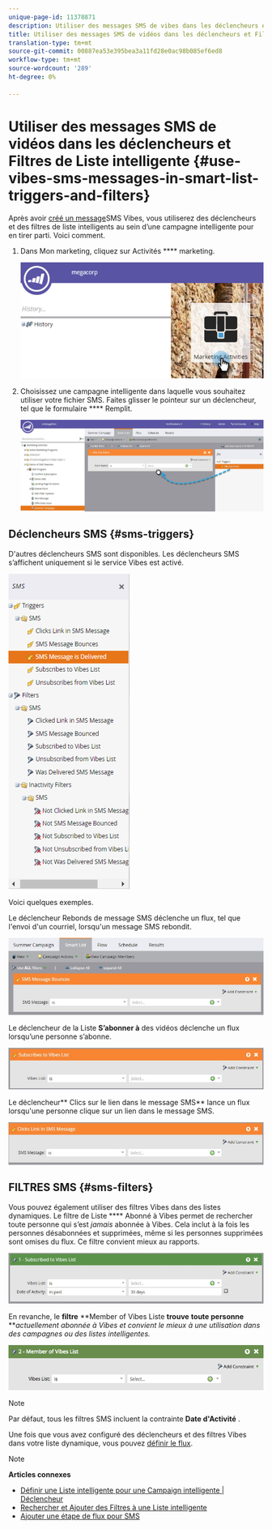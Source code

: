 ```yaml
---
unique-page-id: 11378871
description: Utiliser des messages SMS de vibes dans les déclencheurs et Filtres de Liste intelligente - Docs marketing - Documentation du produit
title: Utiliser des messages SMS de vidéos dans les déclencheurs et Filtres de Liste intelligente
translation-type: tm+mt
source-git-commit: 00887ea53e395bea3a11fd28e0ac98b085ef6ed8
workflow-type: tm+mt
source-wordcount: '289'
ht-degree: 0%

---
```



# Utiliser des messages SMS de vidéos dans les déclencheurs et Filtres de Liste intelligente {#use-vibes-sms-messages-in-smart-list-triggers-and-filters}

Après avoir [créé un message](create-a-vibes-sms-message.md)SMS Vibes, vous utiliserez des déclencheurs et des filtres de liste intelligents au sein d’une campagne intelligente pour en tirer parti. Voici comment.

1. Dans Mon marketing, cliquez sur Activités **** marketing.

   ![](assets/image2016-7-28-9-3a48-3a32.png)

1. Choisissez une campagne intelligente dans laquelle vous souhaitez utiliser votre fichier SMS. Faites glisser le pointeur sur un déclencheur, tel que le formulaire **** Remplit.

   ![](assets/fills-out-form-pull-over.jpg)

## Déclencheurs SMS {#sms-triggers}

D&#39;autres déclencheurs SMS sont disponibles. Les déclencheurs SMS s’affichent uniquement si le service Vibes est activé.

![](assets/new-sms-search2.png)

Voici quelques exemples.

Le déclencheur Rebonds de message SMS déclenche un flux, tel que l&#39;envoi d&#39;un courriel, lorsqu&#39;un message SMS rebondit.

![](assets/sms-message-bounces-real.jpg)

Le déclencheur de la Liste **S’abonner à** des vidéos déclenche un flux lorsqu’une personne s’abonne.

![](assets/subscribes-to-vibes-list-real.jpg)

Le déclencheur** Clics sur le lien dans le message SMS** lance un flux lorsqu&#39;une personne clique sur un lien dans le message SMS.

![](assets/clicks-link-in-sms-message.jpg)

## FILTRES SMS {#sms-filters}

Vous pouvez également utiliser des filtres Vibes dans des listes dynamiques. Le filtre de Liste **** Abonné à Vibes permet de rechercher toute personne qui s’est *jamais* abonnée à Vibes. Cela inclut à la fois les personnes désabonnées et supprimées, même si les personnes supprimées sont omises du flux. Ce filtre convient mieux au rapports.

![](assets/subscribed-to-vibes-list-filter-real.jpg)

En revanche, le **filtre** **Member of Vibes Liste **trouve** **toute personne** ***actuellement abonnée à Vibes et convient le mieux à une utilisation dans des campagnes ou des listes intelligentes.*

![](assets/image001.png)

>[!NOTE]
>
>Par défaut, tous les filtres SMS incluent la contrainte **Date d&#39;Activité** .

Une fois que vous avez configuré des déclencheurs et des filtres Vibes dans votre liste dynamique, vous pouvez [définir le flux](add-a-flow-step-for-sms.md).

>[!NOTE]
>
>**Articles connexes**
>
>* [Définir une Liste intelligente pour une Campaign intelligente | Déclencheur](../../../product-docs/core-marketo-concepts/smart-campaigns/creating-a-smart-campaign/define-smart-list-for-smart-campaign-trigger.md)
>* [Rechercher et Ajouter des Filtres à une Liste intelligente](../../../product-docs/core-marketo-concepts/smart-lists-and-static-lists/creating-a-smart-list/find-and-add-filters-to-a-smart-list.md)
>* [Ajouter une étape de flux pour SMS](add-a-flow-step-for-sms.md)

>



